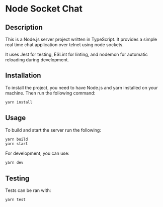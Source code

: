 # Node Socket Chat

## Description

This is a Node.js server project written in TypeScript. It provides a simple real time chat application over telnet using node sockets.

It uses Jest for testing, ESLint for linting, and nodemon for automatic reloading during development.

## Installation

To install the project, you need to have Node.js and yarn installed on your machine. Then run the following command:

```bash
yarn install
```

## Usage

To build and start the server run the following:

```bash
yarn build
yarn start
```

For development, you can use:

```bash
yarn dev
```

## Testing

Tests can be ran with:

```bash
yarn test
```
